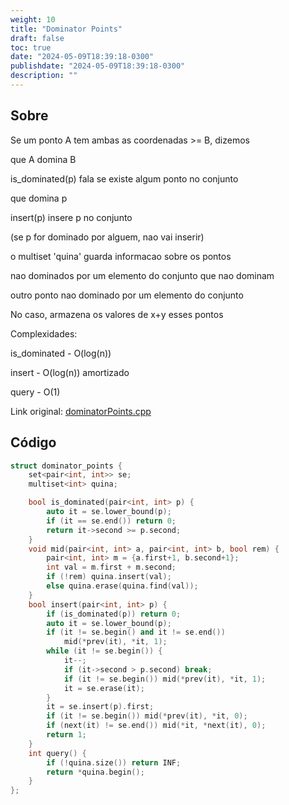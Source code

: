 ```yaml
---
weight: 10
title: "Dominator Points"
draft: false
toc: true
date: "2024-05-09T18:39:18-0300"
publishdate: "2024-05-09T18:39:18-0300"
description: ""
---
```


## Sobre
 Se um ponto A tem ambas as coordenadas >= B, dizemos

 que A domina B

 is_dominated(p) fala se existe algum ponto no conjunto

 que domina p

 insert(p) insere p no conjunto

 (se p for dominado por alguem, nao vai inserir)

 o multiset 'quina' guarda informacao sobre os pontos

 nao dominados por um elemento do conjunto que nao dominam

 outro ponto nao dominado por um elemento do conjunto

 No caso, armazena os valores de x+y esses pontos



 Complexidades:

 is_dominated - O(log(n))

 insert - O(log(n)) amortizado

 query - O(1)



Link original: [dominatorPoints.cpp](https://github.com/brunomaletta/Biblioteca/tree/master/Codigo/Problemas/dominatorPoints.cpp)

## Código
```cpp
struct dominator_points {
	set<pair<int, int>> se;
	multiset<int> quina;

	bool is_dominated(pair<int, int> p) {
		auto it = se.lower_bound(p);
		if (it == se.end()) return 0;
		return it->second >= p.second;
	}
	void mid(pair<int, int> a, pair<int, int> b, bool rem) {
		pair<int, int> m = {a.first+1, b.second+1};
		int val = m.first + m.second;
		if (!rem) quina.insert(val);
		else quina.erase(quina.find(val));
	}
	bool insert(pair<int, int> p) {
		if (is_dominated(p)) return 0;
		auto it = se.lower_bound(p);
		if (it != se.begin() and it != se.end())
			mid(*prev(it), *it, 1);
		while (it != se.begin()) {
			it--;
			if (it->second > p.second) break;
			if (it != se.begin()) mid(*prev(it), *it, 1);
			it = se.erase(it);
		}
		it = se.insert(p).first;
		if (it != se.begin()) mid(*prev(it), *it, 0);
		if (next(it) != se.end()) mid(*it, *next(it), 0);
		return 1;
	}
	int query() {
		if (!quina.size()) return INF;
		return *quina.begin();
	}
};
```
